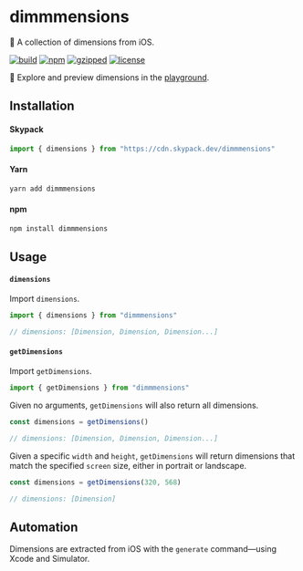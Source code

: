 # dimmmensions

📏 ️A collection of dimensions from iOS.

[![build](https://github.com/bouchenoiremarc/dimmmensions/actions/workflows/ci.yml/badge.svg?branch=main)](https://github.com/bouchenoiremarc/dimmmensions/actions/workflows/ci.yml) [![npm](https://img.shields.io/npm/v/dimmmensions?color=%230cf)](https://www.npmjs.com/package/dimmmensions) [![gzipped](https://img.shields.io/bundlephobia/minzip/dimmmensions?label=gzipped&color=%2385f)](https://www.npmjs.com/package/dimmmensions) [![license](https://img.shields.io/github/license/bouchenoiremarc/dimmmensions?color=%23e4b)](https://github.com/bouchenoiremarc/dimmmensions/blob/main/LICENSE)

🔗 Explore and preview dimensions in the [playground](https://marcbouchenoire.com/projects/dimmmensions).

## Installation

#### Skypack

```javascript
import { dimensions } from "https://cdn.skypack.dev/dimmmensions"
```

#### Yarn

```bash
yarn add dimmmensions
```

#### npm

```bash
npm install dimmmensions
```

## Usage

#### `dimensions`

Import `dimensions`.

```typescript
import { dimensions } from "dimmmensions"

// dimensions: [Dimension, Dimension, Dimension...]
```

#### `getDimensions`

Import `getDimensions`.

```typescript
import { getDimensions } from "dimmmensions"
```

Given no arguments, `getDimensions` will also return all dimensions.

```typescript
const dimensions = getDimensions()

// dimensions: [Dimension, Dimension, Dimension...]
```

Given a specific `width` and `height`, `getDimensions` will return dimensions that match the specified `screen` size, either in portrait or landscape.

```typescript
const dimensions = getDimensions(320, 568)

// dimensions: [Dimension]
```

## Automation

Dimensions are extracted from iOS with the `generate` command—using Xcode and Simulator.
